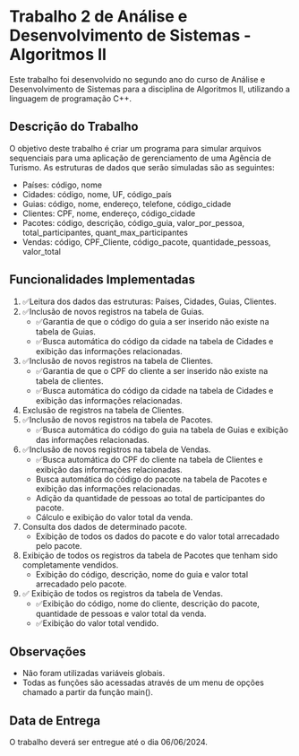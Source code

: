 # Trabalho 2 de Análise e Desenvolvimento de Sistemas - Algoritmos II

Este trabalho foi desenvolvido no segundo ano do curso de Análise e Desenvolvimento de Sistemas para a disciplina de Algoritmos II, utilizando a linguagem de programação C++.

## Descrição do Trabalho

O objetivo deste trabalho é criar um programa para simular arquivos sequenciais para uma aplicação de gerenciamento de uma Agência de Turismo. As estruturas de dados que serão simuladas são as seguintes:

- Países: código, nome
- Cidades: código, nome, UF, código_país
- Guias: código, nome, endereço, telefone, código_cidade
- Clientes: CPF, nome, endereço, código_cidade
- Pacotes: código, descrição, código_guia, valor_por_pessoa, total_participantes, quant_max_participantes
- Vendas: código, CPF_Cliente, código_pacote, quantidade_pessoas, valor_total

## Funcionalidades Implementadas

1. :white_check_mark:Leitura dos dados das estruturas: Países, Cidades, Guias, Clientes.
2. :white_check_mark:Inclusão de novos registros na tabela de Guias.
   - :white_check_mark:Garantia de que o código do guia a ser inserido não existe na tabela de Guias.
   - :white_check_mark:Busca automática do código da cidade na tabela de Cidades e exibição das informações relacionadas.
3. :white_check_mark:Inclusão de novos registros na tabela de Clientes.
   - :white_check_mark:Garantia de que o CPF do cliente a ser inserido não existe na tabela de clientes.
   - :white_check_mark:Busca automática do código da cidade na tabela de Cidades e exibição das informações relacionadas.
4. Exclusão de registros na tabela de Clientes.
5. :white_check_mark:Inclusão de novos registros na tabela de Pacotes. 
   - :white_check_mark:Busca automática do código do guia na tabela de Guias e exibição das informações relacionadas.
6. :white_check_mark:Inclusão de novos registros na tabela de Vendas.
   - :white_check_mark:Busca automática do CPF do cliente na tabela de Clientes e exibição das informações relacionadas.
   - Busca automática do código do pacote na tabela de Pacotes e exibição das informações relacionadas.
   - Adição da quantidade de pessoas ao total de participantes do pacote.
   - Cálculo e exibição do valor total da venda.
7. Consulta dos dados de determinado pacote.
   - Exibição de todos os dados do pacote e do valor total arrecadado pelo pacote.
8. Exibição de todos os registros da tabela de Pacotes que tenham sido completamente vendidos.
   - Exibição do código, descrição, nome do guia e valor total arrecadado pelo pacote.
9. :white_check_mark: Exibição de todos os registros da tabela de Vendas.
   - :white_check_mark:Exibição do código, nome do cliente, descrição do pacote, quantidade de pessoas e valor total da venda.
   - :white_check_mark:Exibição do valor total vendido.

## Observações

- Não foram utilizadas variáveis globais.
- Todas as funções são acessadas através de um menu de opções chamado a partir da função main().

## Data de Entrega

O trabalho deverá ser entregue até o dia 06/06/2024.